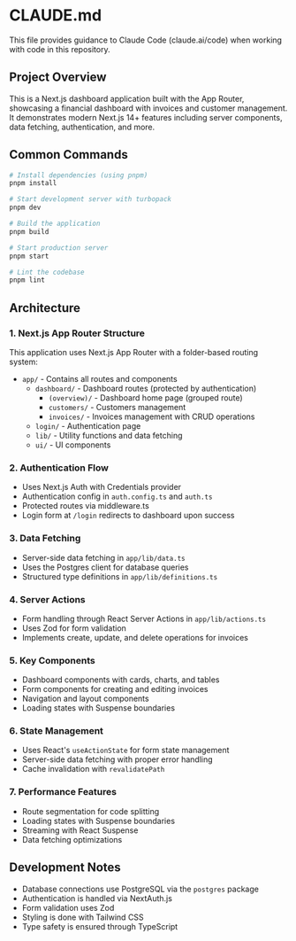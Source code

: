 # CLAUDE.md

This file provides guidance to Claude Code (claude.ai/code) when working with code in this repository.

## Project Overview

This is a Next.js dashboard application built with the App Router, showcasing a financial dashboard with invoices and customer management. It demonstrates modern Next.js 14+ features including server components, data fetching, authentication, and more.

## Common Commands

```bash
# Install dependencies (using pnpm)
pnpm install

# Start development server with turbopack
pnpm dev

# Build the application
pnpm build

# Start production server
pnpm start

# Lint the codebase
pnpm lint
```

## Architecture

### 1. Next.js App Router Structure

This application uses Next.js App Router with a folder-based routing system:

- `app/` - Contains all routes and components
  - `dashboard/` - Dashboard routes (protected by authentication)
    - `(overview)/` - Dashboard home page (grouped route)
    - `customers/` - Customers management
    - `invoices/` - Invoices management with CRUD operations
  - `login/` - Authentication page
  - `lib/` - Utility functions and data fetching
  - `ui/` - UI components

### 2. Authentication Flow

- Uses Next.js Auth with Credentials provider
- Authentication config in `auth.config.ts` and `auth.ts`
- Protected routes via middleware.ts
- Login form at `/login` redirects to dashboard upon success

### 3. Data Fetching

- Server-side data fetching in `app/lib/data.ts`
- Uses the Postgres client for database queries
- Structured type definitions in `app/lib/definitions.ts`

### 4. Server Actions

- Form handling through React Server Actions in `app/lib/actions.ts`
- Uses Zod for form validation
- Implements create, update, and delete operations for invoices

### 5. Key Components

- Dashboard components with cards, charts, and tables
- Form components for creating and editing invoices
- Navigation and layout components
- Loading states with Suspense boundaries

### 6. State Management

- Uses React's `useActionState` for form state management
- Server-side data fetching with proper error handling
- Cache invalidation with `revalidatePath`

### 7. Performance Features

- Route segmentation for code splitting
- Loading states with Suspense boundaries
- Streaming with React Suspense
- Data fetching optimizations

## Development Notes

- Database connections use PostgreSQL via the `postgres` package
- Authentication is handled via NextAuth.js
- Form validation uses Zod
- Styling is done with Tailwind CSS
- Type safety is ensured through TypeScript